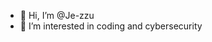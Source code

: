 - 👋 Hi, I’m @Je-zzu
- 👀 I’m interested in coding and cybersecurity


<!---
Je-zzu/Je-zzu is a ✨ special ✨ repository because its `README.md` (this file) appears on your GitHub profile.
You can click the Preview link to take a look at your changes.
--->
